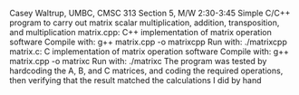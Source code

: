 Casey Waltrup, UMBC, CMSC 313 Section 5, M/W 2:30-3:45
Simple C/C++ program to carry out matrix scalar multiplication, addition, transposition, and multiplication
matrix.cpp: C++ implementation of matrix operation software
  Compile with: g++ matrix.cpp -o matrixcpp
  Run with: ./matrixcpp
matrix.c: C implementation of matrix operation software
  Compile with: g++ matrix.cpp -o matrixc
  Run with: ./matrixc
The program was tested by hardcoding the A, B, and C matrices, and coding the required operations, then verifying that the result matched the calculations I did by hand
